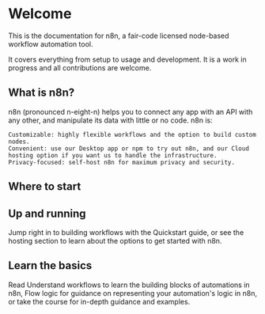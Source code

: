 # Welcome

This is the documentation for n8n, a fair-code licensed node-based workflow automation tool.

It covers everything from setup to usage and development. It is a work in progress and all contributions are welcome.


## What is n8n?

n8n (pronounced n-eight-n) helps you to connect any app with an API with any other, and manipulate its data with little or no code. n8n is:

    Customizable: highly flexible workflows and the option to build custom nodes.
    Convenient: use our Desktop app or npm to try out n8n, and our Cloud hosting option if you want us to handle the infrastructure.
    Privacy-focused: self-host n8n for maximum privacy and security.



## Where to start
## Up and running

Jump right in to building workflows with the Quickstart guide, or see the hosting section to learn about the options to get started with n8n.


## Learn the basics

Read Understand workflows to learn the building blocks of automations in n8n, Flow logic for guidance on representing your automation's logic in n8n, or take the course for in-depth guidance and examples.
